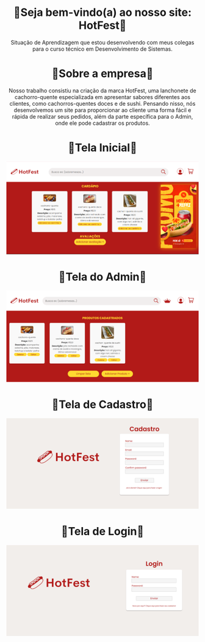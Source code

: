 <h1 align = center>🌭Seja bem-vindo(a) ao nosso site: HotFest🌭</h1>
<p align = center>Situação de Aprendizagem que estou desenvolvendo com meus colegas para o curso técnico em Desenvolvimento de Sistemas.</p>

<h1 align = center>🌭Sobre a empresa🌭</h1>

<p align = center>Nosso trabalho consistiu na criação da marca HotFest, uma lanchonete de cachorro-quente especializada em apresentar sabores diferentes aos clientes, como cachorros-quentes doces e de sushi. Pensando nisso, nós desenvolvemos um site para proporcionar ao cliente uma forma fácil e rápida de realizar seus pedidos, além da parte específica para o Admin, onde ele pode cadastrar os produtos. </p>

<h1 align = center>🌭Tela Inicial🌭</h1>
<img src="/hotFestPrints/hotFestPrint-telaInicial.png">

<h1 align = center>🌭Tela do Admin🌭</h1>
<img src="/hotFestPrints/hotFestPrint-telaAdmin.png">

<h1 align = center>🌭Tela de Cadastro🌭</h1>
<img src="/hotFestPrints/hotFestPrint-telaCadastro.png">

<h1 align = center>🌭Tela de Login🌭</h1>
<img src="/hotFestPrints/hotFestPrint-telaLogin.png">
